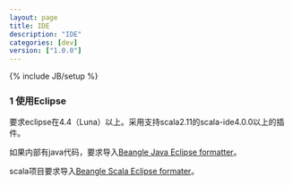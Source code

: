 ```yaml
---
layout: page
title: IDE
description: "IDE"
categories: [dev]
version: ["1.0.0"]
---
```

{% include JB/setup %}

### 1 使用Eclipse

要求eclipse在4.4（Luna）以上。采用支持scala2.11的scala-ide4.0.0以上的插件。

如果内部有java代码，要求导入[Beangle Java Eclipse formatter](https://raw.githubusercontent.com/beangle/beangle/22.1/style/src/main/resources/java/eclipse-coder-formatter.xml)。

scala项目要求导入[Beangle Scala Eclipse formater](https://raw.githubusercontent.com/beangle/beangle/22.1/style/src/main/resources/scala/formatter.properties)。


